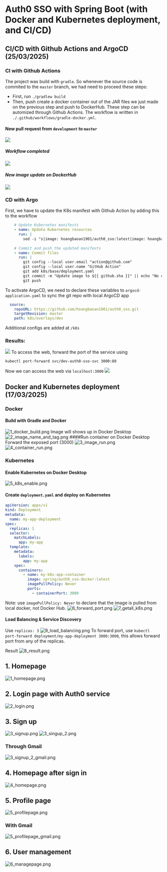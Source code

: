 # Auth0 SSO with Spring Boot (with Docker and Kubernetes deployment, and CI/CD)

## CI/CD with Github Actions and ArgoCD (25/03/2025)
### CI with Github Actions
The project was build with `gradle`. So whenever the source code is commited to the `master` branch, we had need to proceed these steps:
- First, run `./gradlew build`
- Then, push create a docker container out of the JAR files we just made on the previous step and push to DockerHub.
These step can be automized through Github Actions. The workflow is written in `./.github/workflows/gradle-docker.yml`.
#### New pull request from `development` to `master`
![](src/main/resources/images/github_actions/pull_request.png)
##### Workflow completed
![](src/main/resources/images/github_actions/build_gradle_and_push_docker_image.png)
##### New image update on DockerHub
![](src/main/resources/images/github_actions/image_on_dockerhub.png)
### CD with Argo
First, we have to update the K8s manifest with Github Action by adding this to the workflow 
```yaml
    # Update Kubernetes manifests
    - name: Update Kubernetes resources
      run: |
        sed -i "s|image: hoangbaoan1901/auth0_sso:latest|image: hoangbaoan1901/auth0_sso:${{ github.sha }}|" k8s/base/deployment.yaml
    
    # Commit and push the updated manifests
    - name: Commit files
      run: |
        git config --local user.email "action@github.com"
        git config --local user.name "GitHub Action"
        git add k8s/base/deployment.yaml
        git commit -m "Update image to ${{ github.sha }}" || echo "No changes to commit"
        git push
```
To activate ArgoCD, we need to declare these variables to `argocd-application.yaml` to sync the git repo with local ArgoCD app
```yaml
  source:
    repoURL: https://github.com/hoangbaoan1901/auth0_sso.git
    targetRevision: master
    path: k8s/overlays/dev
```
Additional configs are added at `/k8s`

### Results:
![](src/main/resources/images/argo_cd/argocd.png)
To access the web, forward the port of the service using 
```shell
kubectl port-forward svc/dev-auth0-sso-svc 3000:80
```
Now we can access the web via `localhost:3000`
![](src/main/resources/images/argo_cd/results.png)
## Docker and Kubernetes deployment (17/03/2025)
### Docker
#### Build with Gradle and Docker
![1_docker_build.png](src/main/resources/images/docker/1_docker_build.png)
Image will shows up in Docker Desktop
![2_image_name_and_tag.png](src/main/resources/images/docker/2_image_name_and_tag.png)
####Run container on Docker Desktop
Forward the exposed port (3000)
![3_image_run.png](src/main/resources/images/docker/3_image_run.png)
![4_container_run.png](src/main/resources/images/docker/4_container_run.png)
### Kubernetes
#### Enable Kubernetes on Docker Desktop
![5_k8s_enable.png](src/main/resources/images/docker/5_k8s_enable.png)
#### Create `deployment.yaml` and deploy on Kubernetes
```yaml
apiVersion: apps/v1
kind: Deployment
metadata:
  name: my-app-deployment
spec:
  replicas: 1
  selector:
    matchLabels:
      app: my-app
  template:
    metadata:
      labels:
        app: my-app
    spec:
      containers:
        - name: my-k8s-app-container
          image: spring/auth0_sso-docker:latest
          imagePullPolicy: Never
          ports:
            - containerPort: 3000
```
Note: use `imagePullPolicy: Never` to declare that the image is pulled from local docker, not Docker Hub.
![6_forward_port.png](src/main/resources/images/docker/6_forward_port.png)
![7_getall_k8s.png](src/main/resources/images/docker/7_getall_k8s.png)
#### Load Balancing & Service Discovery
Use `replicas: 3`
![9_load_balancing.png](src/main/resources/images/docker/9_load_balancing.png)
To forward port, use `kubectl port-forward deployment/my-app-deployment 3000:3000`, this allows forward port from any of the replicas.


Result
![8_result.png](src/main/resources/images/docker/8_result.png)
## 1. Homepage
![1_homepage.png](src/main/resources/images/1_homepage.png)
## 2. Login page with Auth0 service
![2_login.png](src/main/resources/images/2_login.png)
## 3. Sign up
![3_signup.png](src/main/resources/images/3_signup.png)
![3_singup_2.png](src/main/resources/images/3_singup_2.png)
### Through Gmail
![3_signup_2_gmail.png](src/main/resources/images/3_signup_2_gmail.png)

## 4. Homepage after sign in
![4_homepage.png](src/main/resources/images/4_homepage.png)
## 5. Profile page
![5_profilepage.png](src/main/resources/images/5_profilepage.png)
### With Gmail
![5_profilepage_gmail.png](src/main/resources/images/5_profilepage_gmail.png)
## 6. User management
![6_managepage.png](src/main/resources/images/6_managepage.png)